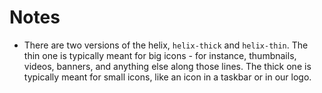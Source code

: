 # Notes

* There are two versions of the helix, `helix-thick` and `helix-thin`. The thin one is typically meant for big icons - for instance, thumbnails, videos, banners, and anything else along those lines. The thick one is typically meant for small icons, like an icon in a taskbar or in our logo.

